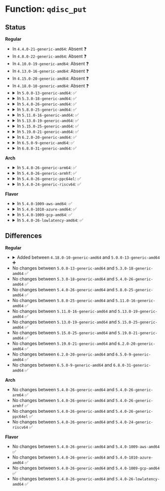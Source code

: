 # Function: <code>qdisc_put</code>

## Status
<b>Regular</b>
<ul>
<li>
In <code>4.4.0-21-generic-amd64</code>: Absent ❓
</li>
<li>
In <code>4.8.0-22-generic-amd64</code>: Absent ❓
</li>
<li>
In <code>4.10.0-19-generic-amd64</code>: Absent ❓
</li>
<li>
In <code>4.13.0-16-generic-amd64</code>: Absent ❓
</li>
<li>
In <code>4.15.0-20-generic-amd64</code>: Absent ❓
</li>
<li>
In <code>4.18.0-10-generic-amd64</code>: Absent ❓
</li>
<li>
<details>
<summary>In <code>5.0.0-13-generic-amd64</code>: ✅</summary>

```c
void qdisc_put(struct Qdisc * qdisc)
```

```json
{
  "name": "qdisc_put",
  "collision_type": "Unique Global",
  "inline_type": "No",
  "funcs": [
    {
      "addr": 18446744071588245664,
      "name": "qdisc_put",
      "external": true,
      "loc": "net/sched/sch_generic.c:994",
      "file": "net/sched/sch_generic.c",
      "inline": "seen, unknown",
      "caller_inline": [],
      "caller_func": [
        "net/sched/sch_generic.c:dev_shutdown",
        "net/sched/sch_generic.c:dev_shutdown",
        "net/sched/sch_generic.c:dev_shutdown",
        "net/sched/sch_generic.c:qdisc_create_dflt",
        "net/sched/sch_mq.c:mq_attach",
        "net/sched/sch_mq.c:mq_destroy",
        "net/sched/sch_api.c:tc_modify_qdisc",
        "net/sched/sch_api.c:qdisc_graft",
        "net/sched/sch_api.c:notify_and_destroy",
        "net/sched/cls_api.c:tcf_block_release",
        "net/sched/sch_fifo.c:fifo_create_dflt"
      ]
    }
  ],
  "symbols": [
    {
      "addr": 18446744071588245664,
      "name": "qdisc_put",
      "section": ".text",
      "bind": "STB_GLOBAL",
      "size": 37
    }
  ]
}
```
</details>
</li>
<li>
<details>
<summary>In <code>5.3.0-18-generic-amd64</code>: ✅</summary>

```c
void qdisc_put(struct Qdisc * qdisc)
```

```json
{
  "name": "qdisc_put",
  "collision_type": "Unique Global",
  "inline_type": "No",
  "funcs": [
    {
      "addr": 18446744071588636608,
      "name": "qdisc_put",
      "external": true,
      "loc": "net/sched/sch_generic.c:986",
      "file": "net/sched/sch_generic.c",
      "inline": "seen, unknown",
      "caller_inline": [],
      "caller_func": [
        "net/sched/sch_generic.c:dev_shutdown",
        "net/sched/sch_generic.c:dev_shutdown",
        "net/sched/sch_generic.c:dev_shutdown",
        "net/sched/sch_generic.c:qdisc_create_dflt",
        "net/sched/sch_mq.c:mq_attach",
        "net/sched/sch_mq.c:mq_destroy",
        "net/sched/sch_api.c:tc_modify_qdisc",
        "net/sched/sch_api.c:qdisc_graft",
        "net/sched/sch_api.c:notify_and_destroy",
        "net/sched/cls_api.c:tc_ctl_chain",
        "net/sched/cls_api.c:tcf_block_release",
        "net/sched/sch_fifo.c:fifo_create_dflt"
      ]
    }
  ],
  "symbols": [
    {
      "addr": 18446744071588636608,
      "name": "qdisc_put",
      "section": ".text",
      "bind": "STB_GLOBAL",
      "size": 40
    }
  ]
}
```
</details>
</li>
<li>
<details>
<summary>In <code>5.4.0-26-generic-amd64</code>: ✅</summary>

```c
void qdisc_put(struct Qdisc * qdisc)
```

```json
{
  "name": "qdisc_put",
  "collision_type": "Unique Global",
  "inline_type": "No",
  "funcs": [
    {
      "addr": 18446744071588858976,
      "name": "qdisc_put",
      "external": true,
      "loc": "net/sched/sch_generic.c:981",
      "file": "net/sched/sch_generic.c",
      "inline": "seen, unknown",
      "caller_inline": [],
      "caller_func": [
        "net/sched/sch_generic.c:dev_shutdown",
        "net/sched/sch_generic.c:dev_shutdown",
        "net/sched/sch_generic.c:dev_shutdown",
        "net/sched/sch_generic.c:qdisc_create_dflt",
        "net/sched/sch_mq.c:mq_attach",
        "net/sched/sch_mq.c:mq_destroy",
        "net/sched/sch_api.c:tc_modify_qdisc",
        "net/sched/sch_api.c:qdisc_graft",
        "net/sched/sch_api.c:notify_and_destroy",
        "net/sched/cls_api.c:tc_ctl_chain",
        "net/sched/cls_api.c:tcf_block_release",
        "net/sched/sch_fifo.c:fifo_create_dflt"
      ]
    }
  ],
  "symbols": [
    {
      "addr": 18446744071588858976,
      "name": "qdisc_put",
      "section": ".text",
      "bind": "STB_GLOBAL",
      "size": 40
    }
  ]
}
```
</details>
</li>
<li>
<details>
<summary>In <code>5.8.0-25-generic-amd64</code>: ✅</summary>

```c
void qdisc_put(struct Qdisc * qdisc)
```

```json
{
  "name": "qdisc_put",
  "collision_type": "Unique Global",
  "inline_type": "No",
  "funcs": [
    {
      "addr": 18446744071589743920,
      "name": "qdisc_put",
      "external": true,
      "loc": "net/sched/sch_generic.c:978",
      "file": "net/sched/sch_generic.c",
      "inline": "seen, unknown",
      "caller_inline": [],
      "caller_func": [
        "net/sched/sch_generic.c:dev_shutdown",
        "net/sched/sch_generic.c:dev_shutdown",
        "net/sched/sch_generic.c:dev_shutdown",
        "net/sched/sch_generic.c:qdisc_create_dflt",
        "net/sched/sch_mq.c:mq_attach",
        "net/sched/sch_mq.c:mq_destroy",
        "net/sched/sch_api.c:tc_modify_qdisc",
        "net/sched/sch_api.c:qdisc_graft",
        "net/sched/sch_api.c:qdisc_graft",
        "net/sched/sch_api.c:qdisc_graft",
        "net/sched/sch_api.c:qdisc_graft",
        "net/sched/cls_api.c:tc_ctl_chain",
        "net/sched/cls_api.c:tc_ctl_chain",
        "net/sched/sch_fifo.c:fifo_create_dflt"
      ]
    }
  ],
  "symbols": [
    {
      "addr": 18446744071589743920,
      "name": "qdisc_put",
      "section": ".text",
      "bind": "STB_GLOBAL",
      "size": 68
    }
  ]
}
```
</details>
</li>
<li>
<details>
<summary>In <code>5.11.0-16-generic-amd64</code>: ✅</summary>

```c
void qdisc_put(struct Qdisc * qdisc)
```

```json
{
  "name": "qdisc_put",
  "collision_type": "Unique Global",
  "inline_type": "No",
  "funcs": [
    {
      "addr": 18446744071589776992,
      "name": "qdisc_put",
      "external": true,
      "loc": "net/sched/sch_generic.c:965",
      "file": "net/sched/sch_generic.c",
      "inline": "seen, unknown",
      "caller_inline": [],
      "caller_func": [
        "net/sched/sch_generic.c:dev_shutdown",
        "net/sched/sch_generic.c:dev_shutdown",
        "net/sched/sch_generic.c:dev_shutdown",
        "net/sched/sch_generic.c:qdisc_create_dflt",
        "net/sched/sch_mq.c:mq_attach",
        "net/sched/sch_mq.c:mq_destroy",
        "net/sched/sch_api.c:tc_modify_qdisc",
        "net/sched/sch_api.c:qdisc_graft",
        "net/sched/sch_api.c:qdisc_graft",
        "net/sched/sch_api.c:qdisc_graft",
        "net/sched/sch_api.c:qdisc_graft",
        "net/sched/cls_api.c:tc_ctl_chain",
        "net/sched/cls_api.c:tc_ctl_chain",
        "net/sched/sch_fifo.c:fifo_create_dflt"
      ]
    }
  ],
  "symbols": [
    {
      "addr": 18446744071589776992,
      "name": "qdisc_put",
      "section": ".text",
      "bind": "STB_GLOBAL",
      "size": 68
    }
  ]
}
```
</details>
</li>
<li>
<details>
<summary>In <code>5.13.0-19-generic-amd64</code>: ✅</summary>

```c
void qdisc_put(struct Qdisc * qdisc)
```

```json
{
  "name": "qdisc_put",
  "collision_type": "Unique Global",
  "inline_type": "No",
  "funcs": [
    {
      "addr": 18446744071589680752,
      "name": "qdisc_put",
      "external": true,
      "loc": "net/sched/sch_generic.c:1009",
      "file": "net/sched/sch_generic.c",
      "inline": "seen, unknown",
      "caller_inline": [],
      "caller_func": [
        "net/sched/sch_generic.c:dev_shutdown",
        "net/sched/sch_generic.c:dev_shutdown",
        "net/sched/sch_generic.c:dev_shutdown",
        "net/sched/sch_generic.c:qdisc_create_dflt",
        "net/sched/sch_mq.c:mq_attach",
        "net/sched/sch_mq.c:mq_destroy",
        "net/sched/sch_api.c:tc_modify_qdisc",
        "net/sched/sch_api.c:qdisc_graft",
        "net/sched/sch_api.c:qdisc_graft",
        "net/sched/sch_api.c:qdisc_graft",
        "net/sched/sch_api.c:qdisc_graft",
        "net/sched/cls_api.c:tc_ctl_chain",
        "net/sched/cls_api.c:tc_ctl_chain",
        "net/sched/sch_fifo.c:fifo_create_dflt"
      ]
    }
  ],
  "symbols": [
    {
      "addr": 18446744071589680752,
      "name": "qdisc_put",
      "section": ".text",
      "bind": "STB_GLOBAL",
      "size": 68
    }
  ]
}
```
</details>
</li>
<li>
<details>
<summary>In <code>5.15.0-25-generic-amd64</code>: ✅</summary>

```c
void qdisc_put(struct Qdisc * qdisc)
```

```json
{
  "name": "qdisc_put",
  "collision_type": "Unique Global",
  "inline_type": "No",
  "funcs": [
    {
      "addr": 18446744071590437360,
      "name": "qdisc_put",
      "external": true,
      "loc": "net/sched/sch_generic.c:1035",
      "file": "net/sched/sch_generic.c",
      "inline": "seen, unknown",
      "caller_inline": [],
      "caller_func": [
        "net/sched/sch_generic.c:dev_shutdown",
        "net/sched/sch_generic.c:dev_shutdown",
        "net/sched/sch_generic.c:dev_shutdown",
        "net/sched/sch_generic.c:qdisc_create_dflt",
        "net/sched/sch_mq.c:mq_attach",
        "net/sched/sch_mq.c:mq_destroy",
        "net/sched/sch_api.c:tc_modify_qdisc",
        "net/sched/sch_api.c:qdisc_graft",
        "net/sched/sch_api.c:qdisc_graft",
        "net/sched/sch_api.c:qdisc_graft",
        "net/sched/sch_api.c:qdisc_graft",
        "net/sched/sch_api.c:qdisc_graft",
        "net/sched/cls_api.c:tc_ctl_chain",
        "net/sched/cls_api.c:tc_ctl_chain",
        "net/sched/sch_fifo.c:fifo_create_dflt"
      ]
    }
  ],
  "symbols": [
    {
      "addr": 18446744071590437360,
      "name": "qdisc_put",
      "section": ".text",
      "bind": "STB_GLOBAL",
      "size": 68
    }
  ]
}
```
</details>
</li>
<li>
<details>
<summary>In <code>5.19.0-21-generic-amd64</code>: ✅</summary>

```c
void qdisc_put(struct Qdisc * qdisc)
```

```json
{
  "name": "qdisc_put",
  "collision_type": "Unique Global",
  "inline_type": "No",
  "funcs": [
    {
      "addr": 18446744071592041488,
      "name": "qdisc_put",
      "external": true,
      "loc": "net/sched/sch_generic.c:1077",
      "file": "net/sched/sch_generic.c",
      "inline": "seen, unknown",
      "caller_inline": [],
      "caller_func": [
        "net/sched/sch_generic.c:dev_shutdown",
        "net/sched/sch_generic.c:dev_shutdown",
        "net/sched/sch_generic.c:dev_shutdown",
        "net/sched/sch_generic.c:qdisc_create_dflt",
        "net/sched/sch_mq.c:mq_attach",
        "net/sched/sch_mq.c:mq_destroy",
        "net/sched/sch_api.c:tc_modify_qdisc",
        "net/sched/sch_api.c:qdisc_graft",
        "net/sched/sch_api.c:qdisc_graft",
        "net/sched/sch_api.c:qdisc_graft",
        "net/sched/sch_api.c:qdisc_graft",
        "net/sched/cls_api.c:tc_ctl_chain",
        "net/sched/cls_api.c:tc_ctl_chain",
        "net/sched/cls_api.c:tc_ctl_chain",
        "net/sched/cls_api.c:tc_ctl_chain",
        "net/sched/sch_fifo.c:fifo_create_dflt"
      ]
    }
  ],
  "symbols": [
    {
      "addr": 18446744071592041488,
      "name": "qdisc_put",
      "section": ".text",
      "bind": "STB_GLOBAL",
      "size": 116
    }
  ]
}
```
</details>
</li>
<li>
<details>
<summary>In <code>6.2.0-20-generic-amd64</code>: ✅</summary>

```c
void qdisc_put(struct Qdisc * qdisc)
```

```json
{
  "name": "qdisc_put",
  "collision_type": "Unique Global",
  "inline_type": "No",
  "funcs": [
    {
      "addr": 18446744071593858992,
      "name": "qdisc_put",
      "external": true,
      "loc": "net/sched/sch_generic.c:1073",
      "file": "net/sched/sch_generic.c",
      "inline": "seen, unknown",
      "caller_inline": [],
      "caller_func": [
        "net/sched/sch_generic.c:dev_shutdown",
        "net/sched/sch_generic.c:dev_shutdown",
        "net/sched/sch_generic.c:dev_shutdown",
        "net/sched/sch_generic.c:attach_default_qdiscs",
        "net/sched/sch_generic.c:qdisc_create_dflt",
        "net/sched/sch_mq.c:mq_attach",
        "net/sched/sch_mq.c:mq_destroy",
        "net/sched/sch_api.c:tc_modify_qdisc",
        "net/sched/sch_api.c:qdisc_graft",
        "net/sched/sch_api.c:qdisc_graft",
        "net/sched/sch_api.c:qdisc_graft",
        "net/sched/sch_api.c:qdisc_graft",
        "net/sched/cls_api.c:tc_ctl_chain",
        "net/sched/cls_api.c:tc_ctl_chain",
        "net/sched/cls_api.c:tc_ctl_chain",
        "net/sched/cls_api.c:tc_ctl_chain",
        "net/sched/sch_fifo.c:fifo_create_dflt"
      ]
    }
  ],
  "symbols": [
    {
      "addr": 18446744071593858992,
      "name": "qdisc_put",
      "section": ".text",
      "bind": "STB_GLOBAL",
      "size": 116
    }
  ]
}
```
</details>
</li>
<li>
<details>
<summary>In <code>6.5.0-9-generic-amd64</code>: ✅</summary>

```c
void qdisc_put(struct Qdisc * qdisc)
```

```json
{
  "name": "qdisc_put",
  "collision_type": "Unique Global",
  "inline_type": "No",
  "funcs": [
    {
      "addr": 18446744071594233856,
      "name": "qdisc_put",
      "external": true,
      "loc": "net/sched/sch_generic.c:1081",
      "file": "net/sched/sch_generic.c",
      "inline": "seen, unknown",
      "caller_inline": [],
      "caller_func": [
        "net/sched/sch_generic.c:dev_shutdown",
        "net/sched/sch_generic.c:dev_shutdown",
        "net/sched/sch_generic.c:dev_shutdown",
        "net/sched/sch_generic.c:attach_default_qdiscs",
        "net/sched/sch_generic.c:qdisc_create_dflt",
        "net/sched/sch_mq.c:mq_attach",
        "net/sched/sch_mq.c:mq_destroy",
        "net/sched/sch_api.c:tc_modify_qdisc",
        "net/sched/sch_api.c:qdisc_graft",
        "net/sched/sch_api.c:qdisc_graft",
        "net/sched/sch_api.c:qdisc_graft",
        "net/sched/cls_api.c:tc_ctl_chain",
        "net/sched/cls_api.c:tc_ctl_chain",
        "net/sched/cls_api.c:tc_ctl_chain",
        "net/sched/cls_api.c:tc_ctl_chain",
        "net/sched/cls_api.c:tc_ctl_chain",
        "net/sched/sch_fifo.c:fifo_create_dflt"
      ]
    }
  ],
  "symbols": [
    {
      "addr": 18446744071594233856,
      "name": "qdisc_put",
      "section": ".text",
      "bind": "STB_GLOBAL",
      "size": 116
    }
  ]
}
```
</details>
</li>
<li>
<details>
<summary>In <code>6.8.0-31-generic-amd64</code>: ✅</summary>

```c
void qdisc_put(struct Qdisc * qdisc)
```

```json
{
  "name": "qdisc_put",
  "collision_type": "Unique Global",
  "inline_type": "No",
  "funcs": [
    {
      "addr": 18446744071595031200,
      "name": "qdisc_put",
      "external": true,
      "loc": "net/sched/sch_generic.c:1085",
      "file": "net/sched/sch_generic.c",
      "inline": "seen, unknown",
      "caller_inline": [],
      "caller_func": [
        "net/sched/sch_generic.c:dev_shutdown",
        "net/sched/sch_generic.c:dev_shutdown",
        "net/sched/sch_generic.c:dev_shutdown",
        "net/sched/sch_generic.c:attach_default_qdiscs",
        "net/sched/sch_generic.c:qdisc_create_dflt",
        "net/sched/sch_mq.c:mq_attach",
        "net/sched/sch_mq.c:mq_destroy",
        "net/sched/sch_api.c:tc_modify_qdisc",
        "net/sched/sch_api.c:qdisc_graft",
        "net/sched/sch_api.c:qdisc_graft",
        "net/sched/sch_api.c:qdisc_graft",
        "net/sched/cls_api.c:tc_ctl_chain",
        "net/sched/cls_api.c:tc_ctl_chain",
        "net/sched/cls_api.c:tc_ctl_chain",
        "net/sched/cls_api.c:tc_ctl_chain",
        "net/sched/sch_fifo.c:fifo_create_dflt"
      ]
    }
  ],
  "symbols": [
    {
      "addr": 18446744071595031200,
      "name": "qdisc_put",
      "section": ".text",
      "bind": "STB_GLOBAL",
      "size": 116
    }
  ]
}
```
</details>
</li>
</ul>
<b>Arch</b>
<ul>
<li>
<details>
<summary>In <code>5.4.0-26-generic-arm64</code>: ✅</summary>

```c
void qdisc_put(struct Qdisc * qdisc)
```

```json
{
  "name": "qdisc_put",
  "collision_type": "Unique Global",
  "inline_type": "No",
  "funcs": [
    {
      "addr": 18446603336502444648,
      "name": "qdisc_put",
      "external": true,
      "loc": "net/sched/sch_generic.c:981",
      "file": "net/sched/sch_generic.c",
      "inline": "seen, unknown",
      "caller_inline": [],
      "caller_func": [
        "net/sched/sch_generic.c:dev_shutdown",
        "net/sched/sch_generic.c:dev_shutdown",
        "net/sched/sch_generic.c:dev_shutdown",
        "net/sched/sch_generic.c:qdisc_create_dflt",
        "net/sched/sch_mq.c:mq_attach",
        "net/sched/sch_mq.c:mq_destroy",
        "net/sched/sch_api.c:tc_modify_qdisc",
        "net/sched/sch_api.c:qdisc_graft",
        "net/sched/sch_api.c:notify_and_destroy",
        "net/sched/cls_api.c:tc_ctl_chain",
        "net/sched/cls_api.c:tcf_block_release",
        "net/sched/sch_fifo.c:fifo_create_dflt"
      ]
    }
  ],
  "symbols": [
    {
      "addr": 18446603336502444648,
      "name": "qdisc_put",
      "section": ".text",
      "bind": "STB_GLOBAL",
      "size": 84
    }
  ]
}
```
</details>
</li>
<li>
<details>
<summary>In <code>5.4.0-26-generic-armhf</code>: ✅</summary>

```c
void qdisc_put(struct Qdisc * qdisc)
```

```json
{
  "name": "qdisc_put",
  "collision_type": "Unique Global",
  "inline_type": "No",
  "funcs": [
    {
      "addr": 3235161216,
      "name": "qdisc_put",
      "external": true,
      "loc": "net/sched/sch_generic.c:981",
      "file": "net/sched/sch_generic.c",
      "inline": "seen, unknown",
      "caller_inline": [],
      "caller_func": [
        "net/sched/sch_generic.c:dev_shutdown",
        "net/sched/sch_generic.c:dev_shutdown",
        "net/sched/sch_generic.c:dev_shutdown",
        "net/sched/sch_generic.c:qdisc_create_dflt",
        "net/sched/sch_mq.c:mq_attach",
        "net/sched/sch_mq.c:mq_destroy",
        "net/sched/sch_api.c:tc_modify_qdisc",
        "net/sched/sch_api.c:qdisc_graft",
        "net/sched/sch_api.c:notify_and_destroy",
        "net/sched/cls_api.c:tc_ctl_chain",
        "net/sched/cls_api.c:tc_ctl_chain",
        "net/sched/cls_api.c:tcf_block_release",
        "net/sched/sch_fifo.c:fifo_create_dflt"
      ]
    }
  ],
  "symbols": [
    {
      "addr": 3235161216,
      "name": "qdisc_put",
      "section": ".text",
      "bind": "STB_GLOBAL",
      "size": 68
    }
  ]
}
```
</details>
</li>
<li>
<details>
<summary>In <code>5.4.0-26-generic-ppc64el</code>: ✅</summary>

```c
void qdisc_put(struct Qdisc * qdisc)
```

```json
{
  "name": "qdisc_put",
  "collision_type": "Unique Global",
  "inline_type": "No",
  "funcs": [
    {
      "addr": 13835058055295996208,
      "name": "qdisc_put",
      "external": true,
      "loc": "net/sched/sch_generic.c:981",
      "file": "net/sched/sch_generic.c",
      "inline": "seen, unknown",
      "caller_inline": [],
      "caller_func": [
        "net/sched/sch_generic.c:dev_shutdown",
        "net/sched/sch_generic.c:dev_shutdown",
        "net/sched/sch_generic.c:dev_shutdown",
        "net/sched/sch_generic.c:qdisc_create_dflt",
        "net/sched/sch_mq.c:mq_attach",
        "net/sched/sch_mq.c:mq_destroy",
        "net/sched/sch_api.c:tc_modify_qdisc",
        "net/sched/sch_api.c:qdisc_graft",
        "net/sched/sch_api.c:notify_and_destroy",
        "net/sched/cls_api.c:tc_ctl_chain",
        "net/sched/cls_api.c:tcf_block_release",
        "net/sched/sch_fifo.c:fifo_create_dflt"
      ]
    }
  ],
  "symbols": [
    {
      "addr": 13835058055295996208,
      "name": "qdisc_put",
      "section": ".text",
      "bind": "STB_GLOBAL",
      "size": 80
    }
  ]
}
```
</details>
</li>
<li>
<details>
<summary>In <code>5.4.0-24-generic-riscv64</code>: ✅</summary>

```c
void qdisc_put(struct Qdisc * qdisc)
```

```json
{
  "name": "qdisc_put",
  "collision_type": "Unique Global",
  "inline_type": "No",
  "funcs": [
    {
      "addr": 18446743936278631914,
      "name": "qdisc_put",
      "external": true,
      "loc": "net/sched/sch_generic.c:981",
      "file": "net/sched/sch_generic.c",
      "inline": "seen, unknown",
      "caller_inline": [],
      "caller_func": [
        "net/sched/sch_generic.c:dev_shutdown",
        "net/sched/sch_generic.c:dev_shutdown",
        "net/sched/sch_generic.c:dev_shutdown",
        "net/sched/sch_generic.c:qdisc_create_dflt",
        "net/sched/sch_mq.c:mq_attach",
        "net/sched/sch_mq.c:mq_destroy",
        "net/sched/sch_api.c:tc_modify_qdisc",
        "net/sched/sch_api.c:qdisc_graft",
        "net/sched/sch_api.c:notify_and_destroy",
        "net/sched/cls_api.c:tc_ctl_chain",
        "net/sched/cls_api.c:tcf_block_release",
        "net/sched/sch_fifo.c:fifo_create_dflt"
      ]
    }
  ],
  "symbols": [
    {
      "addr": 18446743936278631914,
      "name": "qdisc_put",
      "section": ".text",
      "bind": "STB_GLOBAL",
      "size": 78
    }
  ]
}
```
</details>
</li>
</ul>
<b>Flavor</b>
<ul>
<li>
<details>
<summary>In <code>5.4.0-1009-aws-amd64</code>: ✅</summary>

```c
void qdisc_put(struct Qdisc * qdisc)
```

```json
{
  "name": "qdisc_put",
  "collision_type": "Unique Global",
  "inline_type": "No",
  "funcs": [
    {
      "addr": 18446744071588465360,
      "name": "qdisc_put",
      "external": true,
      "loc": "net/sched/sch_generic.c:981",
      "file": "net/sched/sch_generic.c",
      "inline": "seen, unknown",
      "caller_inline": [],
      "caller_func": [
        "net/sched/sch_generic.c:dev_shutdown",
        "net/sched/sch_generic.c:dev_shutdown",
        "net/sched/sch_generic.c:dev_shutdown",
        "net/sched/sch_generic.c:qdisc_create_dflt",
        "net/sched/sch_mq.c:mq_attach",
        "net/sched/sch_mq.c:mq_destroy",
        "net/sched/sch_api.c:tc_modify_qdisc",
        "net/sched/sch_api.c:qdisc_graft",
        "net/sched/sch_api.c:notify_and_destroy",
        "net/sched/cls_api.c:tc_ctl_chain",
        "net/sched/cls_api.c:tcf_block_release",
        "net/sched/sch_fifo.c:fifo_create_dflt"
      ]
    }
  ],
  "symbols": [
    {
      "addr": 18446744071588465360,
      "name": "qdisc_put",
      "section": ".text",
      "bind": "STB_GLOBAL",
      "size": 40
    }
  ]
}
```
</details>
</li>
<li>
<details>
<summary>In <code>5.4.0-1010-azure-amd64</code>: ✅</summary>

```c
void qdisc_put(struct Qdisc * qdisc)
```

```json
{
  "name": "qdisc_put",
  "collision_type": "Unique Global",
  "inline_type": "No",
  "funcs": [
    {
      "addr": 18446744071588177360,
      "name": "qdisc_put",
      "external": true,
      "loc": "net/sched/sch_generic.c:981",
      "file": "net/sched/sch_generic.c",
      "inline": "seen, unknown",
      "caller_inline": [],
      "caller_func": [
        "net/sched/sch_generic.c:dev_shutdown",
        "net/sched/sch_generic.c:dev_shutdown",
        "net/sched/sch_generic.c:dev_shutdown",
        "net/sched/sch_generic.c:qdisc_create_dflt",
        "net/sched/sch_mq.c:mq_attach",
        "net/sched/sch_mq.c:mq_destroy",
        "net/sched/sch_api.c:tc_modify_qdisc",
        "net/sched/sch_api.c:qdisc_graft",
        "net/sched/sch_api.c:notify_and_destroy",
        "net/sched/cls_api.c:tc_ctl_chain",
        "net/sched/cls_api.c:tcf_block_release",
        "net/sched/sch_fifo.c:fifo_create_dflt"
      ]
    }
  ],
  "symbols": [
    {
      "addr": 18446744071588177360,
      "name": "qdisc_put",
      "section": ".text",
      "bind": "STB_GLOBAL",
      "size": 40
    }
  ]
}
```
</details>
</li>
<li>
<details>
<summary>In <code>5.4.0-1009-gcp-amd64</code>: ✅</summary>

```c
void qdisc_put(struct Qdisc * qdisc)
```

```json
{
  "name": "qdisc_put",
  "collision_type": "Unique Global",
  "inline_type": "No",
  "funcs": [
    {
      "addr": 18446744071588797536,
      "name": "qdisc_put",
      "external": true,
      "loc": "net/sched/sch_generic.c:981",
      "file": "net/sched/sch_generic.c",
      "inline": "seen, unknown",
      "caller_inline": [],
      "caller_func": [
        "net/sched/sch_generic.c:dev_shutdown",
        "net/sched/sch_generic.c:dev_shutdown",
        "net/sched/sch_generic.c:dev_shutdown",
        "net/sched/sch_generic.c:qdisc_create_dflt",
        "net/sched/sch_mq.c:mq_attach",
        "net/sched/sch_mq.c:mq_destroy",
        "net/sched/sch_api.c:tc_modify_qdisc",
        "net/sched/sch_api.c:qdisc_graft",
        "net/sched/sch_api.c:notify_and_destroy",
        "net/sched/cls_api.c:tc_ctl_chain",
        "net/sched/cls_api.c:tcf_block_release",
        "net/sched/sch_fifo.c:fifo_create_dflt"
      ]
    }
  ],
  "symbols": [
    {
      "addr": 18446744071588797536,
      "name": "qdisc_put",
      "section": ".text",
      "bind": "STB_GLOBAL",
      "size": 40
    }
  ]
}
```
</details>
</li>
<li>
<details>
<summary>In <code>5.4.0-26-lowlatency-amd64</code>: ✅</summary>

```c
void qdisc_put(struct Qdisc * qdisc)
```

```json
{
  "name": "qdisc_put",
  "collision_type": "Unique Global",
  "inline_type": "No",
  "funcs": [
    {
      "addr": 18446744071588938192,
      "name": "qdisc_put",
      "external": true,
      "loc": "net/sched/sch_generic.c:981",
      "file": "net/sched/sch_generic.c",
      "inline": "seen, unknown",
      "caller_inline": [],
      "caller_func": [
        "net/sched/sch_generic.c:dev_shutdown",
        "net/sched/sch_generic.c:dev_shutdown",
        "net/sched/sch_generic.c:dev_shutdown",
        "net/sched/sch_generic.c:qdisc_create_dflt",
        "net/sched/sch_mq.c:mq_attach",
        "net/sched/sch_mq.c:mq_destroy",
        "net/sched/sch_api.c:tc_modify_qdisc",
        "net/sched/sch_api.c:qdisc_graft",
        "net/sched/sch_api.c:notify_and_destroy",
        "net/sched/cls_api.c:tc_ctl_chain",
        "net/sched/cls_api.c:tcf_block_release",
        "net/sched/sch_fifo.c:fifo_create_dflt"
      ]
    }
  ],
  "symbols": [
    {
      "addr": 18446744071588938192,
      "name": "qdisc_put",
      "section": ".text",
      "bind": "STB_GLOBAL",
      "size": 40
    }
  ]
}
```
</details>
</li>
</ul>

## Differences
<b>Regular</b>
<ul>
<li>
<details>
<summary>Added between <code>4.18.0-10-generic-amd64</code> and <code>5.0.0-13-generic-amd64</code> ➕</summary>

```c
void qdisc_put(struct Qdisc * qdisc)
```
</details>
</li>
<li>
No changes between <code>5.0.0-13-generic-amd64</code> and <code>5.3.0-18-generic-amd64</code> ✅
</li>
<li>
No changes between <code>5.3.0-18-generic-amd64</code> and <code>5.4.0-26-generic-amd64</code> ✅
</li>
<li>
No changes between <code>5.4.0-26-generic-amd64</code> and <code>5.8.0-25-generic-amd64</code> ✅
</li>
<li>
No changes between <code>5.8.0-25-generic-amd64</code> and <code>5.11.0-16-generic-amd64</code> ✅
</li>
<li>
No changes between <code>5.11.0-16-generic-amd64</code> and <code>5.13.0-19-generic-amd64</code> ✅
</li>
<li>
No changes between <code>5.13.0-19-generic-amd64</code> and <code>5.15.0-25-generic-amd64</code> ✅
</li>
<li>
No changes between <code>5.15.0-25-generic-amd64</code> and <code>5.19.0-21-generic-amd64</code> ✅
</li>
<li>
No changes between <code>5.19.0-21-generic-amd64</code> and <code>6.2.0-20-generic-amd64</code> ✅
</li>
<li>
No changes between <code>6.2.0-20-generic-amd64</code> and <code>6.5.0-9-generic-amd64</code> ✅
</li>
<li>
No changes between <code>6.5.0-9-generic-amd64</code> and <code>6.8.0-31-generic-amd64</code> ✅
</li>
</ul>
<b>Arch</b>
<ul>
<li>
No changes between <code>5.4.0-26-generic-amd64</code> and <code>5.4.0-26-generic-arm64</code> ✅
</li>
<li>
No changes between <code>5.4.0-26-generic-amd64</code> and <code>5.4.0-26-generic-armhf</code> ✅
</li>
<li>
No changes between <code>5.4.0-26-generic-amd64</code> and <code>5.4.0-26-generic-ppc64el</code> ✅
</li>
<li>
No changes between <code>5.4.0-26-generic-amd64</code> and <code>5.4.0-24-generic-riscv64</code> ✅
</li>
</ul>
<b>Flavor</b>
<ul>
<li>
No changes between <code>5.4.0-26-generic-amd64</code> and <code>5.4.0-1009-aws-amd64</code> ✅
</li>
<li>
No changes between <code>5.4.0-26-generic-amd64</code> and <code>5.4.0-1010-azure-amd64</code> ✅
</li>
<li>
No changes between <code>5.4.0-26-generic-amd64</code> and <code>5.4.0-1009-gcp-amd64</code> ✅
</li>
<li>
No changes between <code>5.4.0-26-generic-amd64</code> and <code>5.4.0-26-lowlatency-amd64</code> ✅
</li>
</ul>
